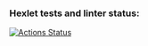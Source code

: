 ### Hexlet tests and linter status:
[![Actions Status](https://github.com/olyavorobeva/python-project-50/actions/workflows/hexlet-check.yml/badge.svg)](https://github.com/olyavorobeva/python-project-50/actions)